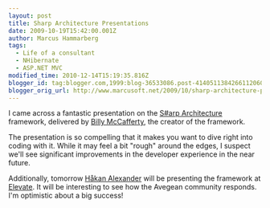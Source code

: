 ```yaml
---
layout: post
title: Sharp Architecture Presentations
date: 2009-10-19T15:42:00.001Z
author: Marcus Hammarberg
tags:
  - Life of a consultant
  - NHibernate
  - ASP.NET MVC
modified_time: 2010-12-14T15:19:35.816Z
blogger_id: tag:blogger.com,1999:blog-36533086.post-4140511384266112060
blogger_orig_url: http://www.marcusoft.net/2009/10/sharp-architecture-presentations.html
---
```


I came across a fantastic presentation on the [S#arp Architecture](http://www.sharparchitecture.net/) framework, delivered by [Billy McCafferty](http://devlicio.us/blogs/billy_mccafferty/), the creator of the framework.

The presentation is so compelling that it makes you want to dive right into coding with it. While it may feel a bit "rough" around the edges, I suspect we'll see significant improvements in the developer experience in the near future.

Additionally, tomorrow [Håkan Alexander](http://blog.avegagroup.se/HakanAlexander/) will be presenting the framework at [Elevate](http://blog.avegagroup.se/Elevate). It will be interesting to see how the Avegean community responds. I'm optimistic about a big success!
